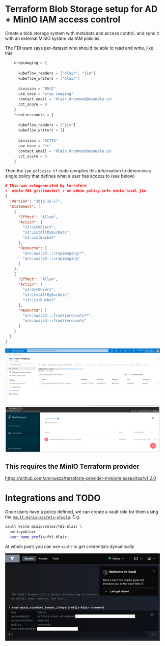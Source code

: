 # Terraform Blob Storage setup for AD + MinIO IAM access control

Create a blob storage system with metadata and access control, and
sync it with an external MinIO system via IAM policies.

The FDI team says per-dataset who should be able to read and write,
like this

```terraform
    cropimaging = {

      kubeflow_readers = ["blair", "jim"]
      kubeflow_writers = ["blair"]

      division = "DScD"
      use_case = "crop imaging"
      contact_email = "blair.drummond@example.ca"
      cct_score = 0
    }
    frontiercounts = {

      kubeflow_readers = ["jim"]
      kubeflow_writers = []

      division = "CCTTS"
      use_case = "fc"
      contact_email = "blair.drummond@example.ca"
      cct_score = 5
    }

```

Then the `iam_policies.tf` code compiles this information to determine a single policy that defines what a user has access to (see below) 


```json
# This was autogenerated by terraform
➜  minio-fdi git:(master) ✗ mc admin policy info minio-local jim
{
  "Version": "2012-10-17",
  "Statement": [
    {
      "Effect": "Allow",
      "Action": [
        "s3:GetObject",
        "s3:ListAllMyBuckets",
        "s3:ListBucket"
      ],
      "Resource": [
        "arn:aws:s3:::cropimaging/*",
        "arn:aws:s3:::cropimaging"
      ]
    },
    {
      "Effect": "Allow",
      "Action": [
        "s3:GetObject",
        "s3:ListAllMyBuckets",
        "s3:ListBucket"
      ],
      "Resource": [
        "arn:aws:s3:::frontiercounts/*",
        "arn:aws:s3:::frontiercounts"
      ]
    }
  ]
}
```

![Azure](azure.png)
![MinIO](minio.png)


## This requires the MinIO Terraform provider

https://github.com/aminueza/terraform-provider-minio/releases/tag/v1.2.0


# Integrations and TODO

Once users have a policy defined, we can create a vault role for them using the [`vault-minio-secrets-plugin`](https://github.com/StatCan/vault-plugin-secrets-minio). E.g.


```sh
vault write minio/roles/fdi-blair \
  policy=blair
  user_name_prefix=fdi-blair-
```

At which point you can use `vault` to get credentials dynamically

![Vault](vault.png)
